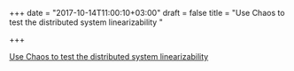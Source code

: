 +++
date = "2017-10-14T11:00:10+03:00"
draft = false
title = "Use Chaos to test the distributed system linearizability  "

+++

<p><a href="https://medium.com/@siddontang/use-chaos-to-test-the-distributed-system-linearizability-4e0e778dfc7d">Use Chaos to test the distributed system linearizability  </a></p>
